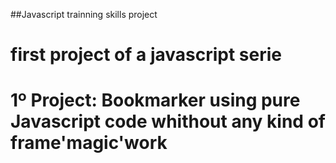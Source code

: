 ##Javascript trainning skills project

# first project of a javascript serie

# 1º Project: Bookmarker using pure Javascript code whithout any kind of frame'magic'work